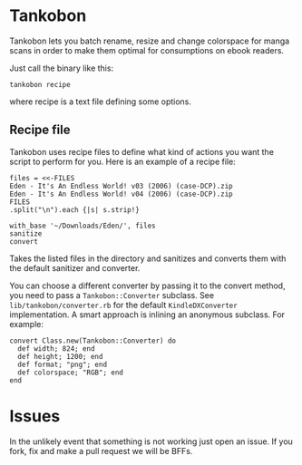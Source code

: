 # Tankobon

Tankobon lets you batch rename, resize and change colorspace for manga scans
in order to make them optimal for consumptions on ebook readers.

Just call the binary like this:

    tankobon recipe

where recipe is a text file defining some options.

## Recipe file

Tankobon uses recipe files to define what kind of actions you want the script to
perform for you. Here is an example of a recipe file:

    files = <<-FILES
    Eden - It's An Endless World! v03 (2006) (case-DCP).zip
    Eden - It's An Endless World! v04 (2006) (case-DCP).zip
    FILES
    .split("\n").each {|s| s.strip!}
    
    with_base '~/Downloads/Eden/', files
    sanitize
    convert

Takes the listed files in the directory and sanitizes and converts them with the default sanitizer and converter.

You can choose a different converter by passing it to the convert method, you need to pass a `Tankobon::Converter` subclass. See `lib/tankobon/converter.rb` for the default `KindleDXConverter` implementation. A smart approach is inlining an anonymous subclass. For example:

    convert Class.new(Tankobon::Converter) do
      def width; 824; end
      def height; 1200; end
      def format; "png"; end
      def colorspace; "RGB"; end
    end

Issues
======
In the unlikely event that something is not working just open an issue. If you fork, fix and make a pull request we will be BFFs.